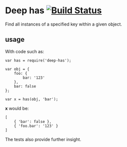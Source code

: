 # Deep has [![Build Status](https://travis-ci.org/mattyod/deep-has.png?branch=master)](https://travis-ci.org/mattyod/deep-has)

Find all instances of a specified key within a given object.

## usage

With code such as:

```
var has = require('deep-has');

var obj = {
    foo: {
        bar: '123'
    },
    bar: false
};

var x = has(obj, 'bar');
```

**x** would be:

```
[
    { 'bar': false },
    { 'foo.bar': '123' }
]
```

The tests also provide further insight.